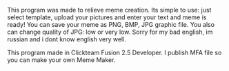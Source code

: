 This program was made to relieve meme creation. 
Its simple to use: just select template, upload your pictures and enter your text and meme is ready! You can save your meme as PNG, BMP, JPG graphic file.
You also can change quality of JPG: low or very low.
Sorry for my bad english, im russian and i dont know english very well.


This program made in Clickteam Fusion 2.5 Developer. I publish MFA file so you can make your own Meme Maker.

